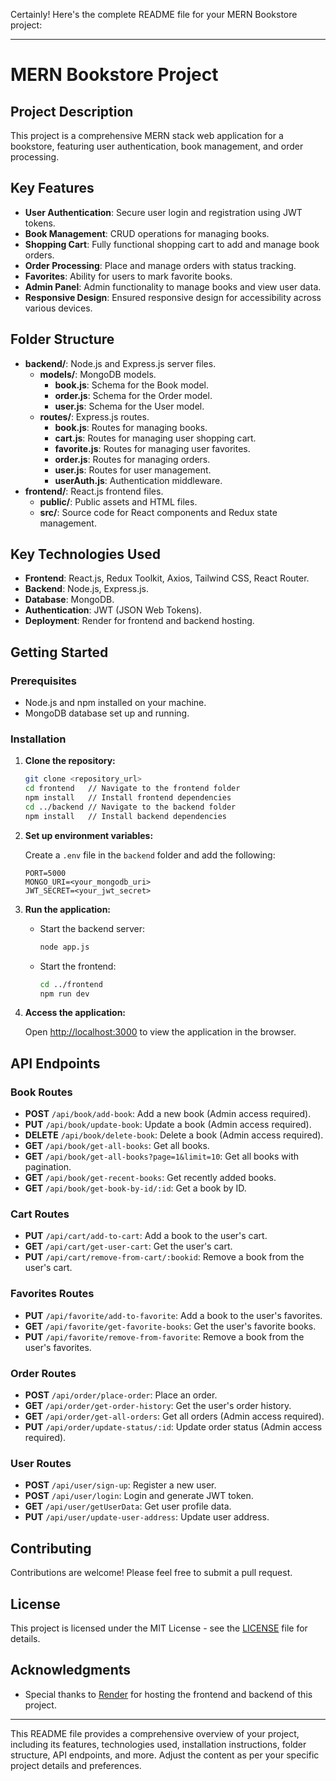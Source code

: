 Certainly! Here's the complete README file for your MERN Bookstore project:

---

# MERN Bookstore Project

## Project Description

This project is a comprehensive MERN stack web application for a bookstore, featuring user authentication, book management, and order processing.

## Key Features

- **User Authentication**: Secure user login and registration using JWT tokens.
- **Book Management**: CRUD operations for managing books.
- **Shopping Cart**: Fully functional shopping cart to add and manage book orders.
- **Order Processing**: Place and manage orders with status tracking.
- **Favorites**: Ability for users to mark favorite books.
- **Admin Panel**: Admin functionality to manage books and view user data.
- **Responsive Design**: Ensured responsive design for accessibility across various devices.

## Folder Structure

- **backend/**: Node.js and Express.js server files.
  - **models/**: MongoDB models.
    - **book.js**: Schema for the Book model.
    - **order.js**: Schema for the Order model.
    - **user.js**: Schema for the User model.
  - **routes/**: Express.js routes.
    - **book.js**: Routes for managing books.
    - **cart.js**: Routes for managing user shopping cart.
    - **favorite.js**: Routes for managing user favorites.
    - **order.js**: Routes for managing orders.
    - **user.js**: Routes for user management.
    - **userAuth.js**: Authentication middleware.
- **frontend/**: React.js frontend files.
  - **public/**: Public assets and HTML files.
  - **src/**: Source code for React components and Redux state management.

## Key Technologies Used

- **Frontend**: React.js, Redux Toolkit, Axios, Tailwind CSS, React Router.
- **Backend**: Node.js, Express.js.
- **Database**: MongoDB.
- **Authentication**: JWT (JSON Web Tokens).
- **Deployment**: Render for frontend and backend hosting.

## Getting Started

### Prerequisites

- Node.js and npm installed on your machine.
- MongoDB database set up and running.

### Installation

1. **Clone the repository:**

   ```bash
   git clone <repository_url>
   cd frontend   // Navigate to the frontend folder
   npm install   // Install frontend dependencies
   cd ../backend // Navigate to the backend folder
   npm install   // Install backend dependencies
   ```

2. **Set up environment variables:**

   Create a `.env` file in the `backend` folder and add the following:

   ```env
   PORT=5000
   MONGO_URI=<your_mongodb_uri>
   JWT_SECRET=<your_jwt_secret>
   ```

3. **Run the application:**

   - Start the backend server:

     ```bash
     node app.js
     ```

   - Start the frontend:

     ```bash
     cd ../frontend
     npm run dev
     ```

4. **Access the application:**

   Open [http://localhost:3000](http://localhost:3000) to view the application in the browser.

## API Endpoints

### Book Routes

- **POST** `/api/book/add-book`: Add a new book (Admin access required).
- **PUT** `/api/book/update-book`: Update a book (Admin access required).
- **DELETE** `/api/book/delete-book`: Delete a book (Admin access required).
- **GET** `/api/book/get-all-books`: Get all books.
- **GET** `/api/book/get-all-books?page=1&limit=10`: Get all books with pagination.
- **GET** `/api/book/get-recent-books`: Get recently added books.
- **GET** `/api/book/get-book-by-id/:id`: Get a book by ID.

### Cart Routes

- **PUT** `/api/cart/add-to-cart`: Add a book to the user's cart.
- **GET** `/api/cart/get-user-cart`: Get the user's cart.
- **PUT** `/api/cart/remove-from-cart/:bookid`: Remove a book from the user's cart.

### Favorites Routes

- **PUT** `/api/favorite/add-to-favorite`: Add a book to the user's favorites.
- **GET** `/api/favorite/get-favorite-books`: Get the user's favorite books.
- **PUT** `/api/favorite/remove-from-favorite`: Remove a book from the user's favorites.

### Order Routes

- **POST** `/api/order/place-order`: Place an order.
- **GET** `/api/order/get-order-history`: Get the user's order history.
- **GET** `/api/order/get-all-orders`: Get all orders (Admin access required).
- **PUT** `/api/order/update-status/:id`: Update order status (Admin access required).

### User Routes

- **POST** `/api/user/sign-up`: Register a new user.
- **POST** `/api/user/login`: Login and generate JWT token.
- **GET** `/api/user/getUserData`: Get user profile data.
- **PUT** `/api/user/update-user-address`: Update user address.

## Contributing

Contributions are welcome! Please feel free to submit a pull request.

## License

This project is licensed under the MIT License - see the [LICENSE](./LICENSE) file for details.

## Acknowledgments

- Special thanks to [Render](https://render.com) for hosting the frontend and backend of this project.

---

This README file provides a comprehensive overview of your project, including its features, technologies used, installation instructions, folder structure, API endpoints, and more. Adjust the content as per your specific project details and preferences.
